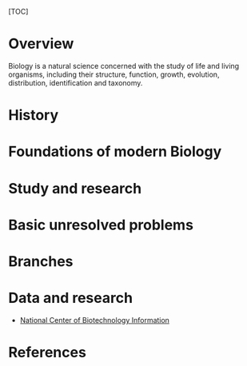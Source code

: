 [TOC]

# Overview

Biology is a natural science concerned with the study of life and living
organisms, including their structure, function, growth, evolution,
distribution, identification and taxonomy.

# History

# Foundations of modern Biology

# Study and research

# Basic unresolved problems

# Branches

# Data and research

- [National Center of Biotechnology Information][ncbi]

# References

[wiki]: https://en.wikipedia.org/wiki/Biology
[ncbi]: https://www.ncbi.nlm.nih.gov/
